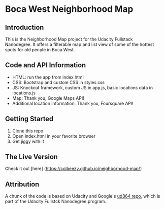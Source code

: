 # Boca West Neighborhood Map

## Introduction
This is the Neighborhood Map project for the Udacity Fullstack Nanodegree. 
It offers a filterable map and list view of some of the hottest spots for old people in Boca West.

## Code and API Information
- HTML: run the app from index.html
- CSS: Bootstrap and custom CSS in styles.css
- JS: Knockout framework, custom JS in app.js, basic locations data in locations.js
- Map: Thank you, Google Maps API!
- Additional location information: Thank you, Foursquare API!

## Getting Started
1. Clone this repo
2. Open index.html in your favorite browser
3. Get jiggy with it

## The Live Version
Check it out [here] (https://colbeezy.github.io/neighborhood-map/)

## Attribution
A chunk of the code is based on Udacity and Google's [ud864 repo](https://github.com/udacity/ud864), which is part of the Udacity Fullstck Nanodegree program.